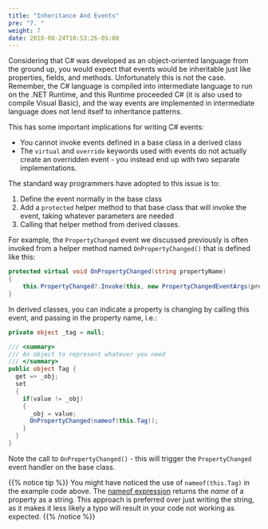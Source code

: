 ```yaml
---
title: "Inheritance And Events"
pre: "7. "
weight: 7
date: 2018-08-24T10:53:26-05:00
---
```


Considering that C# was developed as an object-oriented language from the ground up, you would expect that events would be inheritable just like properties, fields, and methods.  Unfortunately this is not the case.  Remember, the C# language is compiled into intermediate language to run on the .NET Runtime, and this Runtime proceeded C# (it is also used to compile Visual Basic), and the way events are implemented in intermediate language does not lend itself to inheritance patterns.

This has some important implications for writing C# events:
* You cannot invoke events defined in a base class in a derived class
* The `virtual` and `override` keywords used with events do not actually create an overridden event - you instead end up with two separate implementations.

The standard way programmers have adopted to this issue is to:
1. Define the event normally in the base class 
2. Add a `protected` helper method to that base class that will invoke the event, taking whatever parameters are needed
3. Calling that helper method from derived classes.

For example, the `PropertyChanged` event we discussed previously is often invoked from a helper method named `OnPropertyChanged()` that is defined like this:

```csharp
protected virtual void OnPropertyChanged(string propertyName)
{
    this.PropertyChanged?.Invoke(this, new PropertyChangedEventArgs(propertyName));
}
```

In derived classes, you can indicate a property is changing by calling this event, and passing in the property name, i.e.:

```csharp
private object _tag = null;

/// <summary>
/// An object to represent whatever you need 
/// </summary>
public object Tag {
  get => _obj;
  set 
  {
    if(value != _obj) 
    {
      _obj = value;
      OnPropertyChanged(nameof(this.Tag));
    }
  }
}
```

Note the call to `OnPropertyChanged()` - this will trigger the `PropertyChanged` event handler on the base class. 

{{% notice tip %}}
You might have noticed the use of `nameof(this.Tag)` in the example code above.  The <a href="https://docs.microsoft.com/en-us/dotnet/csharp/language-reference/operators/nameof" target="_blank">nameof expression</a> returns the _name_ of a property as a string.  This approach is preferred over just writing the string, as it makes it less likely a typo will result in your code not working as expected.
{{% /notice %}}